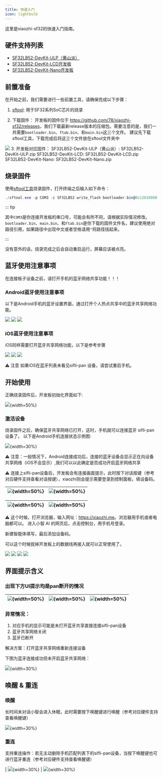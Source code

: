 ```yaml
---
title: 快速入门
icon: lightbulb
---
```


这里是xiaozhi-sf32的快速入门指南。
## 硬件支持列表

- [SF32LB52-DevKit-ULP（黄山派）](SF32LB52-DevKit-ULP/README.md)
- [SF32LB52-DevKit-LCD开发板](SF32LB52-DevKit-LCD/README.md)
- [SF32LB52-DevKit-Nano开发板](SF32LB52-DevKit-Nano/README.md)
## 前置准备

在开始之前，我们需要进行一些前置工具，请确保完成以下步骤：

1. [sftool](sftool.md): 用于SF32系列SoC芯片的烧录

2. 下载固件：
开发板的固件位于 <https://github.com/78/xiaozhi-sf32/releases>，我们下载最新release版本的压缩包。需要注意的是，我们一共需要`bootloader.bin`、`ftab.bin`、和`main.bin`这三个文件。
建议先下载sftool工具，下载完成后将这三个文件放在sftool文件夹中

![](image/add2.png) 
3. 开发板对应固件：
SF32LB52-DevKit-ULP（黄山派）: SF32LB52-DevKit-ULP.zip
SF32LB52-DevKit-LCD: SF32LB52-DevKit-LCD.zip
SF32LB52-DevKit-Nano: SF32LB52-DevKit-Nano.zip

## 烧录固件

使用[sftool工具](../sftool.md)烧录固件，打开终端之后输入如下命令：

```powershell
./sftool.exe -p COM3 -c SF32LB52 write_flash bootloader.bin@0x12010000 main.bin@0x12020000 ftab.bin@0x12000000
```

::: tip

其中`COM3`是你连接开发板的串口号，可能会有所不同，请根据实际情况修改。`bootloader.bin`、`main.bin`、和`ftab.bin`是你下载的固件文件名，建议使用绝对路径引用，如果路径中出现中文或者空格请用`"`将路径括起来。

:::

没有意外的话，烧录完成之后会自动重启运行，屏幕应该被点亮。

## 蓝牙使用注意事项

在连接板子设备之前，请打开手机的蓝牙网络共享功能！！！

### Android蓝牙使用注意事项

以下是Android手机的蓝牙设置界面，通过打开个人热点共享中的蓝牙共享网络功能。

![](image/2025-05-14-17-41-19.png) 
![](image/2025-05-14-17-41-29.png)
![](image/2025-05-14-17-41-37.png)


### iOS蓝牙使用注意事项

iOS同样需要打开蓝牙共享网络功能，以下是参考步骤

![](image/2025-05-14-17-45-34.png)
![](image/2025-05-14-17-45-39.png)
![](image/2025-05-14-17-45-45.png)

⚠ 注意 如果iOS在蓝牙列表未看见sifli-pan 设备，请尝试重启手机。

## 开始使用

正确烧录固件后，开发板初始化界面如下:

![](image/xiaozhi_ready.png){width=50%}

### 激活设备

烧录固件之后，确保蓝牙共享网络已打开，这时，手机就可以连接蓝牙 sifli-pan 设备了。 以下是Android手机连接状态示例图: 

![](image/2025-05-14-17-46-39.png){width=30%}

⚠ 注意：一般情况下，Android连接成功后，连接的蓝牙设备会显示正在向设备共享网络（iOS不会显示）,我们可以以此确定是否成功开启蓝牙网络共享

⚠  连接上sifli-pan设备后，开发板会有连接画面提示，此时按下对话按键（参考对应硬件支持查看对话按键），xiaozhi则会提示需要登录到控制面板，填设备码。

| ![](image/xiaozhi_ready.png){width=50%} | ![](image/xiaozhi_pan_connect.png){width=50%}  |
|-------------------------------|-------------------------------|

| ![](image/xiaozhi_connect.png){width=50%} | ![](image/control.png){width=50%}|
|-------------------------------|-------------------------------|

⚠  这个时候，打开浏览器，输入网址：<https://xiaozhi.me>。浏览器用手机或者电脑都可以。 进入小智 AI 的网页后，点击控制台，用手机号登录。

新建智能体填写，最后添加设备码。

可以这个时候拔掉开发板上的数据线再接入就可以正常使用了。

![](image/2025-05-14-17-49-06.png)
![](image/2025-05-14-17-49-12.png)
![](image/2025-05-14-17-49-18.png)
![](image/2025-05-14-17-49-24.png)

## 界面提示含义
### 出现下方UI提示均是pan断开的情况

| ![](image/no_pan.png){width=50%} | ![](image/pan_disconnect.png){width=50%} | ![](image/no_pan3.png){width=50%} |
| --- | --- | --- |
### 异常情况：
1. 对应手机的显示可能是未打开蓝牙共享直接连接sifli-pan设备
2. 蓝牙共享网络关闭
3. 蓝牙已断开

解决方案：打开蓝牙共享网络重新连接设备

下图为蓝牙连接成功但未开启蓝牙共享网络：

![](image/2025-05-14-17-50-33.png){width=30%}

## 唤醒 & 重连

### 唤醒

长时间未对话小智会进入休眠，此时需要按下唤醒键进行唤醒（参考对应硬件支持查看唤醒键）

![](image/sleep.png){width=30%}

### 重连

支持重连操作：若无主动删除手机匹配列表下的sifli-pan设备，当按下唤醒键也可进行蓝牙重连（参考对应硬件支持查看唤醒键）

| ![](image/pan_rec.png){width=30%} | ![](image/pan_rec_sucf.png){width=30%}

